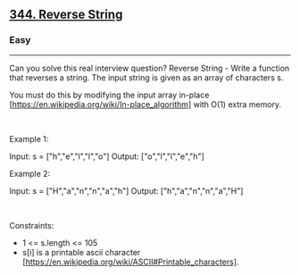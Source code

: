 <h2><a href="https://leetcode.com/problems/reverse-string/">344. Reverse String</a></h2><h3>Easy</h3><hr>Can you solve this real interview question? Reverse String - Write a function that reverses a string. The input string is given as an array of characters s.

You must do this by modifying the input array in-place [https://en.wikipedia.org/wiki/In-place_algorithm] with O(1) extra memory.

 

Example 1:

Input: s = ["h","e","l","l","o"]
Output: ["o","l","l","e","h"]


Example 2:

Input: s = ["H","a","n","n","a","h"]
Output: ["h","a","n","n","a","H"]


 

Constraints:

 * 1 <= s.length <= 105
 * s[i] is a printable ascii character [https://en.wikipedia.org/wiki/ASCII#Printable_characters].